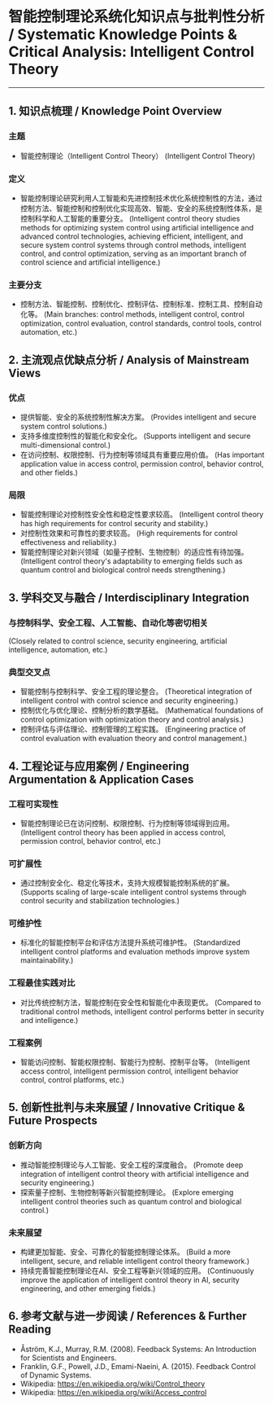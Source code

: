 # 智能控制理论系统化知识点与批判性分析 / Systematic Knowledge Points & Critical Analysis: Intelligent Control Theory

---

## 1. 知识点梳理 / Knowledge Point Overview

### 主题

- 智能控制理论（Intelligent Control Theory）
  (Intelligent Control Theory)

### 定义

- 智能控制理论研究利用人工智能和先进控制技术优化系统控制性的方法，通过控制方法、智能控制和控制优化实现高效、智能、安全的系统控制性体系，是控制科学和人工智能的重要分支。
  (Intelligent control theory studies methods for optimizing system control using artificial intelligence and advanced control technologies, achieving efficient, intelligent, and secure system control systems through control methods, intelligent control, and control optimization, serving as an important branch of control science and artificial intelligence.)

### 主要分支

- 控制方法、智能控制、控制优化、控制评估、控制标准、控制工具、控制自动化等。
  (Main branches: control methods, intelligent control, control optimization, control evaluation, control standards, control tools, control automation, etc.)

## 2. 主流观点优缺点分析 / Analysis of Mainstream Views

### 优点

- 提供智能、安全的系统控制性解决方案。
  (Provides intelligent and secure system control solutions.)
- 支持多维度控制性的智能化和安全化。
  (Supports intelligent and secure multi-dimensional control.)
- 在访问控制、权限控制、行为控制等领域具有重要应用价值。
  (Has important application value in access control, permission control, behavior control, and other fields.)

### 局限

- 智能控制理论对控制性安全性和稳定性要求较高。
  (Intelligent control theory has high requirements for control security and stability.)
- 对控制性效果和可靠性的要求较高。
  (High requirements for control effectiveness and reliability.)
- 智能控制理论对新兴领域（如量子控制、生物控制）的适应性有待加强。
  (Intelligent control theory's adaptability to emerging fields such as quantum control and biological control needs strengthening.)

## 3. 学科交叉与融合 / Interdisciplinary Integration

### 与控制科学、安全工程、人工智能、自动化等密切相关

  (Closely related to control science, security engineering, artificial intelligence, automation, etc.)

### 典型交叉点

- 智能控制与控制科学、安全工程的理论整合。
  (Theoretical integration of intelligent control with control science and security engineering.)
- 控制优化与优化理论、控制分析的数学基础。
  (Mathematical foundations of control optimization with optimization theory and control analysis.)
- 控制评估与评估理论、控制管理的工程实践。
  (Engineering practice of control evaluation with evaluation theory and control management.)

## 4. 工程论证与应用案例 / Engineering Argumentation & Application Cases

### 工程可实现性

- 智能控制理论已在访问控制、权限控制、行为控制等领域得到应用。
  (Intelligent control theory has been applied in access control, permission control, behavior control, etc.)

### 可扩展性

- 通过控制安全化、稳定化等技术，支持大规模智能控制系统的扩展。
  (Supports scaling of large-scale intelligent control systems through control security and stabilization technologies.)

### 可维护性

- 标准化的智能控制平台和评估方法提升系统可维护性。
  (Standardized intelligent control platforms and evaluation methods improve system maintainability.)

### 工程最佳实践对比

- 对比传统控制方法，智能控制在安全性和智能化中表现更优。
  (Compared to traditional control methods, intelligent control performs better in security and intelligence.)

### 工程案例

- 智能访问控制、智能权限控制、智能行为控制、控制平台等。
  (Intelligent access control, intelligent permission control, intelligent behavior control, control platforms, etc.)

## 5. 创新性批判与未来展望 / Innovative Critique & Future Prospects

### 创新方向

- 推动智能控制理论与人工智能、安全工程的深度融合。
  (Promote deep integration of intelligent control theory with artificial intelligence and security engineering.)
- 探索量子控制、生物控制等新兴智能控制理论。
  (Explore emerging intelligent control theories such as quantum control and biological control.)

### 未来展望

- 构建更加智能、安全、可靠化的智能控制理论体系。
  (Build a more intelligent, secure, and reliable intelligent control theory framework.)
- 持续完善智能控制理论在AI、安全工程等新兴领域的应用。
  (Continuously improve the application of intelligent control theory in AI, security engineering, and other emerging fields.)

## 6. 参考文献与进一步阅读 / References & Further Reading

- Åström, K.J., Murray, R.M. (2008). Feedback Systems: An Introduction for Scientists and Engineers.
- Franklin, G.F., Powell, J.D., Emami-Naeini, A. (2015). Feedback Control of Dynamic Systems.
- Wikipedia: <https://en.wikipedia.org/wiki/Control_theory>
- Wikipedia: <https://en.wikipedia.org/wiki/Access_control>
